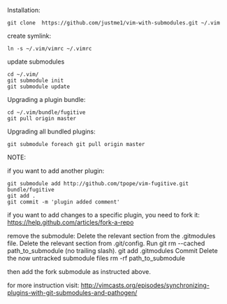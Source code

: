 Installation:

    git clone  https://github.com/justme1/vim-with-submodules.git ~/.vim

create symlink:

    ln -s ~/.vim/vimrc ~/.vimrc

update submodules

    cd ~/.vim/
    git submodule init
    git submodule update

Upgrading a plugin bundle:

    cd ~/.vim/bundle/fugitive
    git pull origin master

Upgrading all bundled plugins:

    git submodule foreach git pull origin master



NOTE:

if you want to add another plugin:

    git submodule add http://github.com/tpope/vim-fugitive.git bundle/fugitive
    git add .
    git commit -m 'plugin added comment'

if you want to add changes to a specific plugin, you need to fork it: https://help.github.com/articles/fork-a-repo
    
remove the submodule:
    Delete the relevant section from the .gitmodules file.
    Delete the relevant section from .git/config.
    Run git rm --cached path_to_submodule (no trailing slash).
    git add .gitmodules
    Commit
    Delete the now untracked submodule files rm -rf path_to_submodule

then add the fork submodule as instructed above.

for more instruction visit: http://vimcasts.org/episodes/synchronizing-plugins-with-git-submodules-and-pathogen/
